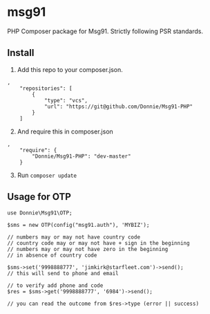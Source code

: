 # msg91

PHP Composer package for Msg91. Strictly following PSR standards.

## Install

1. Add this repo to your composer.json.
```
,
    "repositories": [
        {
            "type": "vcs",
            "url": "https://git@github.com/Donnie/Msg91-PHP"
        }
    ]
```

2. And require this in composer.json
```
,
    "require": {
        "Donnie/Msg91-PHP": "dev-master"
    }
```

3. Run `composer update`

## Usage for OTP

```
use Donnie\Msg91\OTP;

$sms = new OTP(config("msg91.auth"), 'MYBIZ');

// numbers may or may not have country code
// country code may or may not have + sign in the beginning
// numbers may or may not have zero in the beginning
// in absence of country code

$sms->set('9998888777', 'jimkirk@starfleet.com')->send();
// this will send to phone and email

// to verify add phone and code
$res = $sms->get('9998888777', '6984')->send();

// you can read the outcome from $res->type (error || success)
```
